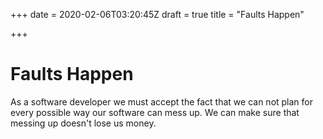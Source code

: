+++
date = 2020-02-06T03:20:45Z
draft = true
title = "Faults Happen"

+++
# Faults Happen

As a software developer we must accept the fact that we can not plan for every possible way our software can mess up.  We can make sure that messing up doesn't lose us money. 